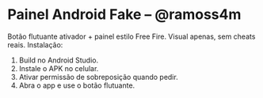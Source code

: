 # Painel Android Fake – @ramoss4m

Botão flutuante ativador + painel estilo Free Fire.
Visual apenas, sem cheats reais.
Instalação:
1. Build no Android Studio.
2. Instale o APK no celular.
3. Ativar permissão de sobreposição quando pedir.
4. Abra o app e use o botão flutuante.
